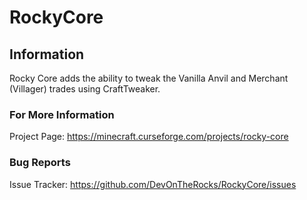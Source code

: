 # RockyCore

## Information

Rocky Core adds the ability to tweak the Vanilla Anvil and Merchant (Villager) trades using CraftTweaker.

### For More Information

Project Page: <https://minecraft.curseforge.com/projects/rocky-core>

### Bug Reports

Issue Tracker: <https://github.com/DevOnTheRocks/RockyCore/issues>